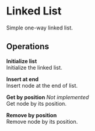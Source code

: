 # Linked List

Simple one-way linked list.

## Operations

**Initialize list**  
Initialize the linked list.

**Insert at end**  
Insert node at the end of list.

**Get by position** _Not implemented_  
Get node by its position.

**Remove by position**  
Remove node by its position.
